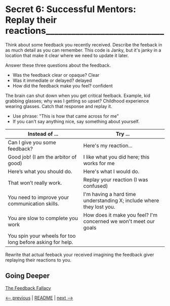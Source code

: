 # Secret  6: Successful Mentors: Replay their reactions____________________________

Think about some feedback you recently received. Describe the feeback in as much detail as you can remember.
This code is Janky, but it's janky in a location that make it clear where we need to update it later.

Answer these three questions about the feedback.

- Was the feedback clear or opaque?
Clear
- Was it immediate or delayed?
delayed
- How did the feedback make you feel?
confident

The brain can shut down when you get critical feelback.
Example, kid grabbing glasses; why was I getting so upset? Childhood experience wearing glasses. Catch that response and replay it.
- Use phrase: "This is how that came across for me"
- If you can't say anything nice, say something about yourself.

|Instead of ...                                  | Try ...                              |
|------------------------------------------------|--------------------------------------|
| Can I give you some feedback?                  |Here's my reaction...                 |
| Good job! (I am the arbitor of good)           |I like what you did here; this works for me|
| Here’s what you should do.                     |Here's what I would do.               |
| That won’t really work.                        |Replay your reaction (I was confused) |
| You need to improve your communication skills. |I'm having a hard time understanding X; include where they lost you.|
| You are slow to complete you work              |How does it make you feel? I'm concerned we won't meet our goals|
| You spin your wheels for too long before asking for help.|                            |

Rewrite that actual feeback your received imagining the feedback giver replaying their reactions to you.

## Going Deeper

[The Feedback Fallacy](https://hbr.org/2019/03/the-feedback-fallacy)

[<-- previous](05.md) | [README](README.md) | [next -->](07.md)
